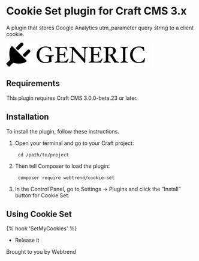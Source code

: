 # Cookie Set plugin for Craft CMS 3.x

A plugin that stores Google Analytics utm_parameter query string to a client cookie.

![Screenshot](resources/img/plugin-logo.png)

## Requirements

This plugin requires Craft CMS 3.0.0-beta.23 or later.

## Installation

To install the plugin, follow these instructions.

1. Open your terminal and go to your Craft project:

        cd /path/to/project

2. Then tell Composer to load the plugin:

        composer require webtrend/cookie-set

3. In the Control Panel, go to Settings → Plugins and click the “Install” button for Cookie Set.


## Using Cookie Set

{% hook 'SetMyCookies' %}

* Release it

Brought to you by Webtrend

